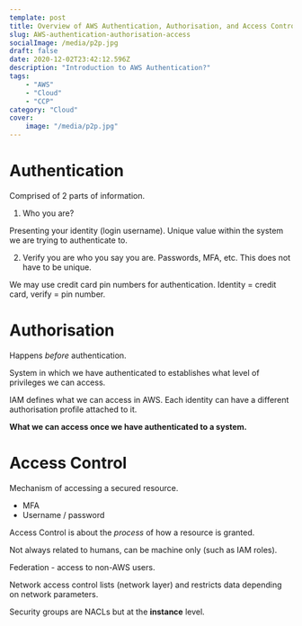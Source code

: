 ```yaml
---
template: post
title: Overview of AWS Authentication, Authorisation, and Access Control
slug: AWS-authentication-authorisation-access
socialImage: /media/p2p.jpg
draft: false
date: 2020-12-02T23:42:12.596Z
description: "Introduction to AWS Authentication?"
tags:
    - "AWS"
    - "Cloud"
    - "CCP"
category: "Cloud"
cover:
    image: "/media/p2p.jpg"
---
```


# Authentication
Comprised of 2 parts of information.
1. Who you are?

Presenting your identity (login username). Unique value within the system we are trying to authenticate to.

2. Verify you are who you say you are. Passwords, MFA, etc. This does not have to be unique.

We may use credit card pin numbers for authentication. Identity = credit card, verify = pin number.
# Authorisation
Happens _before_ authentication.

System in which we have authenticated to establishes what level of privileges we can access. 

IAM defines what we can access in AWS. Each identity can have a different authorisation profile attached to it.

**What we can access once we have authenticated to a system.**

# Access Control
Mechanism of accessing a secured resource.
* MFA
* Username / password

Access Control is about the _process_ of how a resource is granted.

Not always related to humans, can be machine only (such as IAM roles).

Federation - access to non-AWS users.

Network access control lists (network layer) and restricts data depending on network parameters.

Security groups are NACLs but at the **instance** level.
